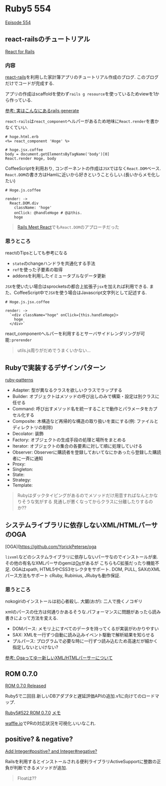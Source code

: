 # Ruby5 554

[Episode 554](https://ruby5.codeschool.com/episodes/596-episode-554-may-29th-2015)

## react-railsのチュートリアル

[React for Rails](https://www.airpair.com/reactjs/posts/reactjs-a-guide-for-rails-developers)

### 内容

[react-rails](https://github.com/reactjs/react-rails)を利用した家計簿アプリのチュートリアル作成のブログ.
このブログだけでコードが完成する.

アプリの作成はscaffoldを使わず`rails g resource`を使っているためviewを1から作っている.

[参考: 実はこんなにあるrails generate](http://techracho.bpsinc.jp/shibuya/2014_07_24/18388#g_resource)

`react-rails`は`react_component`ヘルパーがあるため地味に`React.render`を書かなくていい.

````
# hoge.html.erb
<%= react_component 'Hoge' %>

# hoge.jsx.coffee
body = document.getElementsByTagName('body')[0]
React.render Hoge, body
````


CoffeeScriptを利用おり, コンポーネントの作成は`JSX`ではなく`React.DOM`ベース.
`React.DOM`の書き方はHamlに近いから好きということらしい.(長いからメモ化したい)

````
# Hoge.js.coffee

render: ->
  React.DOM.div
    className: 'hoge'
    onClick: @handleHoge # @はthis.
    hoge
````

> [Rails Meet React](http://blog.arkency.com/rails-react/)でも`React.DOM`のアプローチだった


### 思うところ

reactのTipsとしても参考になる

- `state`のchangeハンドラを共通化する手法
- `ref`を使った子要素の取得
- addonsを利用したイミュータブルなデータ更新

`JSX`を使いたい場合はsprocketsの都合上拡張子`jsx`を加えれば利用できる.
また、CoffeeScript中で`JSX`を使う場合はJavascript文字列として記述する.

````
# Hoge.js.jsx.coffee

render: ->
  `<div className="hoge" onClick={this.handleHoge}>
    hoge
  </div>`
````

react_componentヘルパーを利用するとサーバサイドレンダリングが可能`:prerender`

> utils.js周りがだめでうまくいかない...


## Rubyで実装するデザインパターン

[ruby-patterns](https://github.com/TheBlasfem/ruby-patterns)

- Adapter:  型が異なるクラスを欲しいクラスでラップする
- Builder: オブジェクトはメソッドの呼び出しのみで構築・設定は別クラスに任せる
- Command: 呼び出すメソッド名を統一することで動作とパラメータをカプセル化する
- Composite: 木構造など再帰的な構造の取り扱いを楽にする(例: ファイルとディレクトリの削除)
- Decolator: 装飾
- Factory: オブジェクトの生成手段の処理と場所をまとめる
- Iterator: オブジェクトの集合の各要素に対して順に処理していける
- Observer: Observerに購読者を登録しておいてなにかあったら登録した購読者に一斉に通知
- Proxy:
- Singleton:
- State:
- Strategy:
- Template:

> Rubyはダックタイピングがあるのでメソッドだけ用意すればなんとかなりそうな気がする
> 見通しが悪くなってからクラスに分離したりするのか??


## システムライブラリに依存しないXML/HTMLパーサのOGA

[OGA](https://github.com/YorickPeterse/oga

`livxml`などのシステムライブラリに依存しないパーサなのでインストールが楽.
その他の有名なXMLパーサのgemは[Ox](https://github.com/ohler55/ox)があるが
こちらもC拡張だったり機能不足.
OGAはxpath, HTML5やCSS3セレクタをサポート.
DOM, PULL, SAXのXMLパース方法もサポート
cRuby, Rubinius, JRubyも動作保証.


### 思うところ

nokogiriのインストールは初心者殺し.
大鋸(おが): 二人で挽くノコギリ

xmlのパースの仕方は何通りかあるそうな.パフォーマンスに問題があったら読み書きによって方法を変える.

- DOMパース: メモリ上にすべてのデータを持ってくるが実装がわかりやすい
- SAX: XMLを一行ずつ自動に読み込みイベント駆動で解析結果を知らせる
- プルパース: プログラムで必要な時に一行ずつ読み込むため高速だが細かく指定しないといけない?

[参考: Ogaってゆー新しいXML/HTMLパーサーについて](http://qiita.com/5t111111/items/cd007f7d24ceae6c24ac)

## ROM 0.7.0

[ROM 0.7.0 Released](http://rom-rb.org/blog/2015/05/18/rom-0-7-0-released/)

Ruby5で二回目.新しいDBアダプタと遅延評価APIの追加.v1に向けてのロードマップ.

[Ruby5#522 ROM 0.7.0](https://ruby5.codeschool.com/episodes/594-episode-552-may-19th-2015)
[メモ](./552.md)

[waffle.io](https://waffle.io/)でPRの対応状況を可視化.いいなこれ.

## positive? & negative?

[Add Integer#positive? and Integer#negative?](https://github.com/rails/rails/commit/e54277a45da3c86fecdfa930663d7692fd083daa)

Railsを利用するとインストールされる便利ライブラリActiveSupportに整数の正負が判断できるメソッドが追加.

> Floatは??
